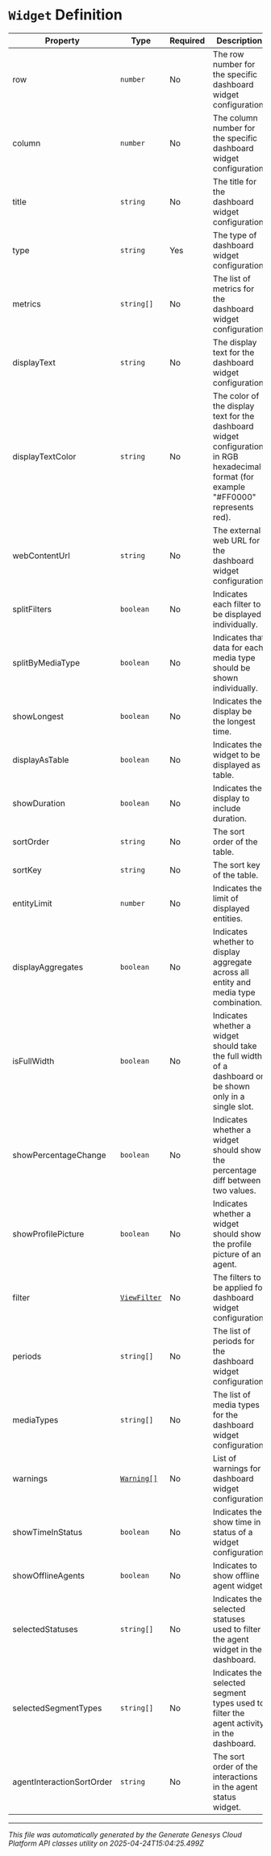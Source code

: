 # `Widget` Definition

| Property | Type | Required | Description |
|----------|------|----------|-------------|
| row | `number` | No | The row number for the specific dashboard widget configuration. |
| column | `number` | No | The column number for the specific dashboard widget configuration. |
| title | `string` | No | The title for the dashboard widget configuration. |
| type | `string` | Yes | The type of dashboard widget configuration. |
| metrics | `string[]` | No | The list of metrics for the dashboard widget configuration. |
| displayText | `string` | No | The display text for the dashboard widget configuration. |
| displayTextColor | `string` | No | The color of the display text for the dashboard widget configuration in RGB hexadecimal format (for example "#FF0000" represents red). |
| webContentUrl | `string` | No | The external web URL for the dashboard widget configuration. |
| splitFilters | `boolean` | No | Indicates each filter to be displayed individually. |
| splitByMediaType | `boolean` | No | Indicates that data for each media type should be shown individually. |
| showLongest | `boolean` | No | Indicates the display be the longest time. |
| displayAsTable | `boolean` | No | Indicates the widget to be displayed as table. |
| showDuration | `boolean` | No | Indicates the display to include duration. |
| sortOrder | `string` | No | The sort order of the table. |
| sortKey | `string` | No | The sort key of the table. |
| entityLimit | `number` | No | Indicates the limit of displayed entities. |
| displayAggregates | `boolean` | No | Indicates whether to display aggregate across all entity and media type combination. |
| isFullWidth | `boolean` | No | Indicates whether a widget should take the full width of a dashboard or be shown only in a single slot. |
| showPercentageChange | `boolean` | No | Indicates whether a widget should show the percentage diff between two values. |
| showProfilePicture | `boolean` | No | Indicates whether a widget should show the profile picture of an agent. |
| filter | [`ViewFilter`](viewfilter-definition.md) | No | The filters to be applied for dashboard widget configuration |
| periods | `string[]` | No | The list of periods for the dashboard widget configuration |
| mediaTypes | `string[]` | No | The list of media types for the dashboard widget configuration |
| warnings | [`Warning[]`](warning-definition.md) | No | List of warnings for dashboard widget configuration |
| showTimeInStatus | `boolean` | No | Indicates the show time in status of a widget configuration. |
| showOfflineAgents | `boolean` | No | Indicates to show offline agent widget. |
| selectedStatuses | `string[]` | No | Indicates the selected statuses used to filter the agent widget in the dashboard. |
| selectedSegmentTypes | `string[]` | No | Indicates the selected segment types used to filter the agent activity in the dashboard. |
| agentInteractionSortOrder | `string` | No | The sort order of the interactions in the agent status widget. |

---

*This file was automatically generated by the Generate Genesys Cloud Platform API classes utility on 2025-04-24T15:04:25.499Z*